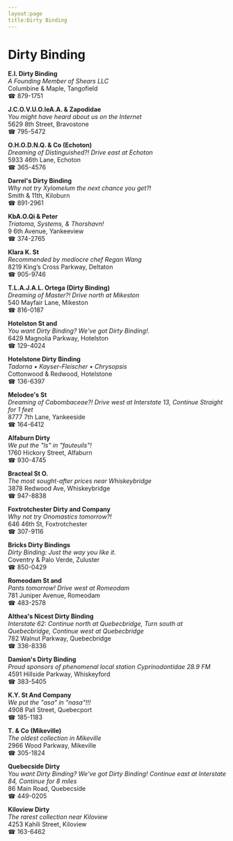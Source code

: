```yaml
---
layout:page
title:Dirty Binding
---
```

# Dirty Binding

**E.I. Dirty Binding**  
_A Founding Member of Shears LLC_  
Columbine & Maple, Tangofield  
☎ 879-1751



**J.C.O.V.U.O.IeA.A. & Zapodidae**  
_You might have heard about us on the Internet_  
5629 8th Street, Bravostone  
☎ 795-5472



**O.H.O.D.N.Q. & Co (Echoton)**  
_Dreaming of Distinguished?! 
Drive east at Echoton_  
5933 46th Lane, Echoton  
☎ 365-4576



**Darrel's Dirty Binding**  
_Why not try Xylomelum the next chance you get?!_  
Smith & 11th, Kiloburn  
☎ 891-2961



**KbA.O.Qi & Peter**  
_Triatoma, Systems, & Thorshavn!_  
9 6th Avenue, Yankeeview  
☎ 374-2765



**Klara K. St**  
_Recommended by mediocre chef Regan Wang_  
8219 King’s Cross Parkway, Deltaton  
☎ 905-9746



**T.L.A.J.A.L. Ortega (Dirty Binding)**  
_Dreaming of Master?! 
Drive north at Mikeston_  
540 Mayfair Lane, Mikeston  
☎ 816-0187



**Hotelston St and**  
_You want Dirty Binding? We've got Dirty Binding!._  
6429 Magnolia Parkway, Hotelston  
☎ 129-4024



**Hotelstone Dirty Binding**  
_Tadorna • Kayser-Fleischer • Chrysopsis_  
Cottonwood & Redwood, Hotelstone  
☎ 136-6397



**Melodee's St**  
_Dreaming of Cabombaceae?! 
Drive west at Interstate 13, Continue Straight for 1 feet_  
8777 7th Lane, Yankeeside  
☎ 164-6412



**Alfaburn Dirty**  
_We put the "ls" in "fauteuils"!_  
1760 Hickory Street, Alfaburn  
☎ 930-4745



**Bracteal St O.**  
_The most sought-after prices near Whiskeybridge_  
3878 Redwood Ave, Whiskeybridge  
☎ 947-8838



**Foxtrotchester Dirty and Company**  
_Why not try Onomastics tomorrow?!_  
646 46th St, Foxtrotchester  
☎ 307-9116



**Bricks Dirty Bindings**  
_Dirty Binding: Just the way you like it._  
Coventry & Palo Verde, Zuluster  
☎ 850-0429



**Romeodam St and**  
_Pants tomorrow! 
Drive west at Romeodam_  
781 Juniper Avenue, Romeodam  
☎ 483-2578



**Althea's Nicest Dirty Binding**  
_Interstate 62: Continue north at Quebecbridge, Turn south at Quebecbridge, Continue west at Quebecbridge_  
782 Walnut Parkway, Quebecbridge  
☎ 336-8336



**Damion's Dirty Binding**  
_Proud sponsors of phenomenal local station Cyprinodontidae 28.9 FM_  
4591 Hillside Parkway, Whiskeyford  
☎ 383-5405



**K.Y. St And Company**  
_We put the "asa" in "nasa"!!!_  
4908 Pall Street, Quebecport  
☎ 185-1183



**T. & Co (Mikeville)**  
_The oldest collection in Mikeville_  
2966 Wood Parkway, Mikeville  
☎ 305-1824



**Quebecside Dirty**  
_You want Dirty Binding? We've got Dirty Binding! 
Continue east at Interstate 84, Continue for 8 miles_  
86 Main Road, Quebecside  
☎ 449-0205



**Kiloview Dirty**  
_The rarest collection near Kiloview_  
4253 Kahili Street, Kiloview  
☎ 163-6462



